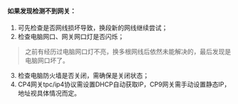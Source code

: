 #### 如果发现检测不到网关：
1. 可先检查是否网线损坏导致，换段新的网线继续尝试；
2. 检查电脑网口、网关网口灯是否闪烁；
>之前有经历过电脑网口灯不亮，换多根网线后依然未能解决的，最后发现是电脑网口坏了。

3. 检查电脑防火墙是否关闭，需确保是关闭状态；
4. CP4网关tpc/ip4协议需设置DHCP自动获取IP，CP9网关需手动设置静态IP，地址视具体情况而定。